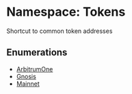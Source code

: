 # Namespace: Tokens

Shortcut to common token addresses

## Enumerations

- [ArbitrumOne](../enums/Tokens.ArbitrumOne.md)
- [Gnosis](../enums/Tokens.Gnosis.md)
- [Mainnet](../enums/Tokens.Mainnet.md)
